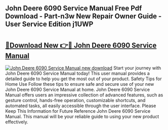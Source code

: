 ## John Deere 6090 Service Manual Free Pdf Download - Part-n3w New Repair Owner Guide - User Service Edition j1UWP

# <h2><a href="http://bc93320.oget.top/?id=John+Deere+6090+Service+Manual">🔗Download New 👉🔴 John Deere 6090 Service Manual</a></h2>

[![John Deere 6090 Service Manual new download](https://i.imgur.com/5g1atiW.png)](http://bc93320.oget.top/?id=John+Deere+6090+Service+Manual)
Start your journey with John Deere 6090 Service Manual today! This user manual provides a detailed guide to help you get the most out of your product. Safety Tips for Home Use Follow these tips to ensure safe and secure use of your new John Deere 6090 Service Manual at home. John Deere 6090 Service Manual offers users an impressive collection of advanced features, such as gesture control, hands-free operation, customizable shortcuts, and automated tasks, all easily accessible through the user interface. Please Keep This Information for Future Reference John Deere 6090 Service Manual. This manual will be your reliable guide to using your new product effectively.
